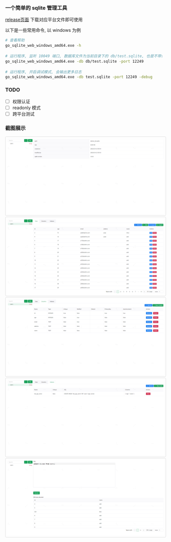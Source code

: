 ### 一个简单的 sqlite 管理工具


[release页面](https://github.com/fuxingjun/go-sqlite-web/releases/) 下载对应平台文件即可使用

以下是一些常用命令, 以 windows 为例
```bash
# 查看帮助
go_sqlite_web_windows_amd64.exe -h

# 运行程序, 监听 10049 端口, 数据库文件为当前目录下的 db/test.sqlite, 也是不带任何参数的默认行为
go_sqlite_web_windows_amd64.exe -db db/test.sqlite -port 12249

# 运行程序, 开启调试模式, 会输出更多日志
go_sqlite_web_windows_amd64.exe -db test.sqlite -port 12249 -debug
```

### TODO
- [ ] 权限认证
- [ ] readonly 模式
- [ ] 跨平台测试

### 截图展示
<a href="./docs/images/index.png" target="_blank" title="点击查看大图">
  <img src="./docs/images/index.png" width="600" style="border: 1px solid #ddd; border-radius: 4px; padding: 5px;" />
</a>
<a href="./docs/images/tableData.png" target="_blank" title="点击查看大图">
  <img src="./docs/images/tableData.png" width="600" style="border: 1px solid #ddd; border-radius: 4px; padding: 5px;" />
</a>
<a href="./docs/images/tableColumns.png" target="_blank" title="点击查看大图">
  <img src="./docs/images/tableColumns.png" width="600" style="border: 1px solid #ddd; border-radius: 4px; padding: 5px;" />
</a>
<a href="./docs/images/tableIndexs.png" target="_blank" title="点击查看大图">
  <img src="./docs/images/tableIndexs.png" width="600" style="border: 1px solid #ddd; border-radius: 4px; padding: 5px;" />
</a>
<a href="./docs/images/query.png" target="_blank" title="点击查看大图">
  <img src="./docs/images/query.png" width="600" style="border: 1px solid #ddd; border-radius: 4px; padding: 5px;" />
</a>